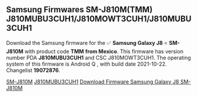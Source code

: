 <h2>Samsung Firmwares SM-J810M(TMM) J810MUBU3CUH1/J810MOWT3CUH1/J810MUBU3CUH1</h2>
Download the Samsung firmware for the ✅ <strong>Samsung Galaxy J8 </strong> ⭐ <strong>SM-J810M</strong> with product code <strong>TMM</strong> <strong> from Mexico</strong>. This firmware has version number PDA <strong>J810MUBU3CUH1</strong> and CSC J810MOWT3CUH1. The operating system of this firmware is Android Q , with build date 2021-10-22. Changelist <strong>19072876</strong>.


[SM-J810M](https://samfirm.shop/samsung/model/SM-J810M)
[J810MUBU3CUH1](https://samfirm.shop/samsung/pda/J810MUBU3CUH1)
[Download Firmware Samsung Galaxy J8 SM-J810M](https://samfirm.shop/samsung/firmware/467353)
